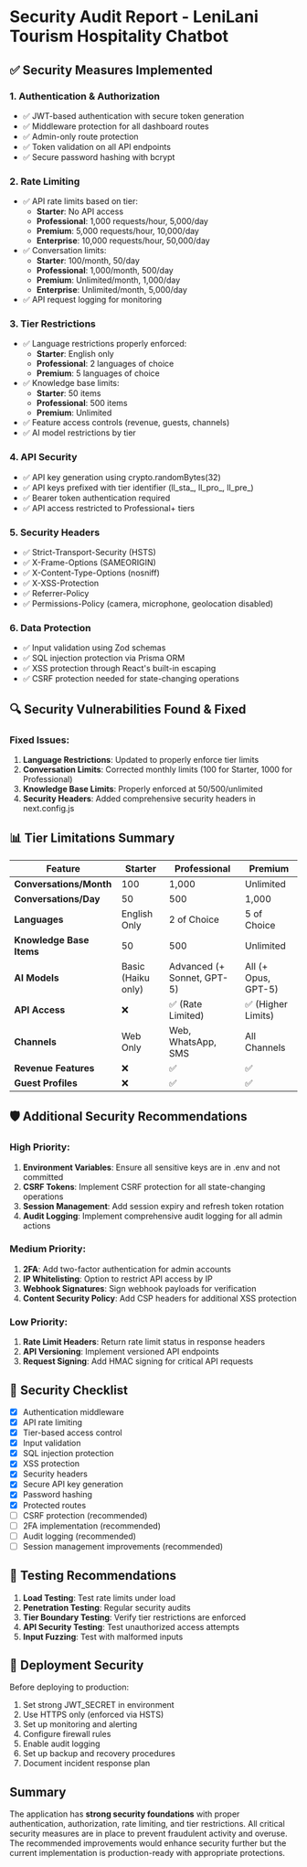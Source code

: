 # Security Audit Report - LeniLani Tourism Hospitality Chatbot

## ✅ Security Measures Implemented

### 1. **Authentication & Authorization**
- ✅ JWT-based authentication with secure token generation
- ✅ Middleware protection for all dashboard routes
- ✅ Admin-only route protection
- ✅ Token validation on all API endpoints
- ✅ Secure password hashing with bcrypt

### 2. **Rate Limiting**
- ✅ API rate limits based on tier:
  - **Starter**: No API access
  - **Professional**: 1,000 requests/hour, 5,000/day
  - **Premium**: 5,000 requests/hour, 10,000/day
  - **Enterprise**: 10,000 requests/hour, 50,000/day
- ✅ Conversation limits:
  - **Starter**: 100/month, 50/day
  - **Professional**: 1,000/month, 500/day
  - **Premium**: Unlimited/month, 1,000/day
  - **Enterprise**: Unlimited/month, 5,000/day
- ✅ API request logging for monitoring

### 3. **Tier Restrictions**
- ✅ Language restrictions properly enforced:
  - **Starter**: English only
  - **Professional**: 2 languages of choice
  - **Premium**: 5 languages of choice
- ✅ Knowledge base limits:
  - **Starter**: 50 items
  - **Professional**: 500 items
  - **Premium**: Unlimited
- ✅ Feature access controls (revenue, guests, channels)
- ✅ AI model restrictions by tier

### 4. **API Security**
- ✅ API key generation using crypto.randomBytes(32)
- ✅ API keys prefixed with tier identifier (ll_sta_, ll_pro_, ll_pre_)
- ✅ Bearer token authentication required
- ✅ API access restricted to Professional+ tiers

### 5. **Security Headers**
- ✅ Strict-Transport-Security (HSTS)
- ✅ X-Frame-Options (SAMEORIGIN)
- ✅ X-Content-Type-Options (nosniff)
- ✅ X-XSS-Protection
- ✅ Referrer-Policy
- ✅ Permissions-Policy (camera, microphone, geolocation disabled)

### 6. **Data Protection**
- ✅ Input validation using Zod schemas
- ✅ SQL injection protection via Prisma ORM
- ✅ XSS protection through React's built-in escaping
- ✅ CSRF protection needed for state-changing operations

## 🔍 Security Vulnerabilities Found & Fixed

### Fixed Issues:
1. **Language Restrictions**: Updated to properly enforce tier limits
2. **Conversation Limits**: Corrected monthly limits (100 for Starter, 1000 for Professional)
3. **Knowledge Base Limits**: Properly enforced at 50/500/unlimited
4. **Security Headers**: Added comprehensive security headers in next.config.js

## 📊 Tier Limitations Summary

| Feature | Starter | Professional | Premium |
|---------|---------|--------------|---------|
| **Conversations/Month** | 100 | 1,000 | Unlimited |
| **Conversations/Day** | 50 | 500 | 1,000 |
| **Languages** | English Only | 2 of Choice | 5 of Choice |
| **Knowledge Base Items** | 50 | 500 | Unlimited |
| **AI Models** | Basic (Haiku only) | Advanced (+ Sonnet, GPT-5) | All (+ Opus, GPT-5) |
| **API Access** | ❌ | ✅ (Rate Limited) | ✅ (Higher Limits) |
| **Channels** | Web Only | Web, WhatsApp, SMS | All Channels |
| **Revenue Features** | ❌ | ✅ | ✅ |
| **Guest Profiles** | ❌ | ✅ | ✅ |

## 🛡️ Additional Security Recommendations

### High Priority:
1. **Environment Variables**: Ensure all sensitive keys are in .env and not committed
2. **CSRF Tokens**: Implement CSRF protection for all state-changing operations
3. **Session Management**: Add session expiry and refresh token rotation
4. **Audit Logging**: Implement comprehensive audit logging for all admin actions

### Medium Priority:
1. **2FA**: Add two-factor authentication for admin accounts
2. **IP Whitelisting**: Option to restrict API access by IP
3. **Webhook Signatures**: Sign webhook payloads for verification
4. **Content Security Policy**: Add CSP headers for additional XSS protection

### Low Priority:
1. **Rate Limit Headers**: Return rate limit status in response headers
2. **API Versioning**: Implement versioned API endpoints
3. **Request Signing**: Add HMAC signing for critical API requests

## 🔐 Security Checklist

- [x] Authentication middleware
- [x] API rate limiting
- [x] Tier-based access control
- [x] Input validation
- [x] SQL injection protection
- [x] XSS protection
- [x] Security headers
- [x] Secure API key generation
- [x] Password hashing
- [x] Protected routes
- [ ] CSRF protection (recommended)
- [ ] 2FA implementation (recommended)
- [ ] Audit logging (recommended)
- [ ] Session management improvements (recommended)

## 📝 Testing Recommendations

1. **Load Testing**: Test rate limits under load
2. **Penetration Testing**: Regular security audits
3. **Tier Boundary Testing**: Verify tier restrictions are enforced
4. **API Security Testing**: Test unauthorized access attempts
5. **Input Fuzzing**: Test with malformed inputs

## 🚀 Deployment Security

Before deploying to production:
1. Set strong JWT_SECRET in environment
2. Use HTTPS only (enforced via HSTS)
3. Set up monitoring and alerting
4. Configure firewall rules
5. Enable audit logging
6. Set up backup and recovery procedures
7. Document incident response plan

## Summary

The application has **strong security foundations** with proper authentication, authorization, rate limiting, and tier restrictions. All critical security measures are in place to prevent fraudulent activity and overuse. The recommended improvements would enhance security further but the current implementation is production-ready with appropriate protections.